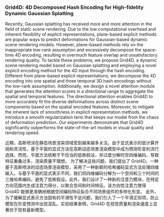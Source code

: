 ### Grid4D: 4D Decomposed Hash Encoding for High-fidelity Dynamic Gaussian Splatting

Recently, Gaussian splatting has received more and more attention in the field of static scene rendering. Due to the low computational overhead and inherent flexibility of explicit representations, plane-based explicit methods are popular ways to predict deformations for Gaussian-based dynamic scene rendering models. However, plane-based methods rely on the inappropriate low-rank assumption and excessively decompose the space-time 4D encoding, resulting in overmuch feature overlap and unsatisfactory rendering quality. To tackle these problems, we propose Grid4D, a dynamic scene rendering model based on Gaussian splatting and employing a novel explicit encoding method for the 4D input through the hash encoding. Different from plane-based explicit representations, we decompose the 4D encoding into one spatial and three temporal 3D hash encodings without the low-rank assumption. Additionally, we design a novel attention module that generates the attention scores in a directional range to aggregate the spatial and temporal features. The directional attention enables Grid4D to more accurately fit the diverse deformations across distinct scene components based on the spatial encoded features. Moreover, to mitigate the inherent lack of smoothness in explicit representation methods, we introduce a smooth regularization term that keeps our model from the chaos of deformation prediction. Our experiments demonstrate that Grid4D significantly outperforms the state-of-the-art models in visual quality and rendering speed.

近期，高斯喷涂在静态场景渲染领域受到越来越多关注。由于显式表示的低计算开销和灵活性，基于平面的显式方法在高斯动态场景渲染模型中成为预测形变的流行选择。然而，平面方法依赖于不恰当的低秩假设，并过度分解时空四维编码，导致特征重叠过多，渲染质量不理想。
为了解决这些问题，我们提出了 Grid4D，一种基于高斯喷涂的动态场景渲染模型，采用了一种新颖的哈希编码显式方法处理四维输入。与基于平面的显式表示不同，我们将四维编码分解为一个空间和三个时间的三维哈希编码，避免了低秩假设。此外，我们设计了一种新的注意力模块，在特定方向范围内生成注意力得分，以聚合空间和时间特征。该方向性注意力使得 Grid4D 能够更准确地根据空间编码特征拟合不同场景组件的多样化形变。
此外，为了缓解显式表示方法固有的平滑性不足问题，我们引入了一个平滑正则项，防止模型在形变预测中出现混乱。实验结果表明，Grid4D 在视觉质量和渲染速度上显著优于现有最新模型。
